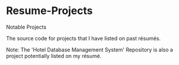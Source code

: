 # Resume-Projects
Notable Projects

The source code for projects that I have listed on past résumés.

Note: The 'Hotel Database Management System' Repository is also a project potentially listed on my résumé.
